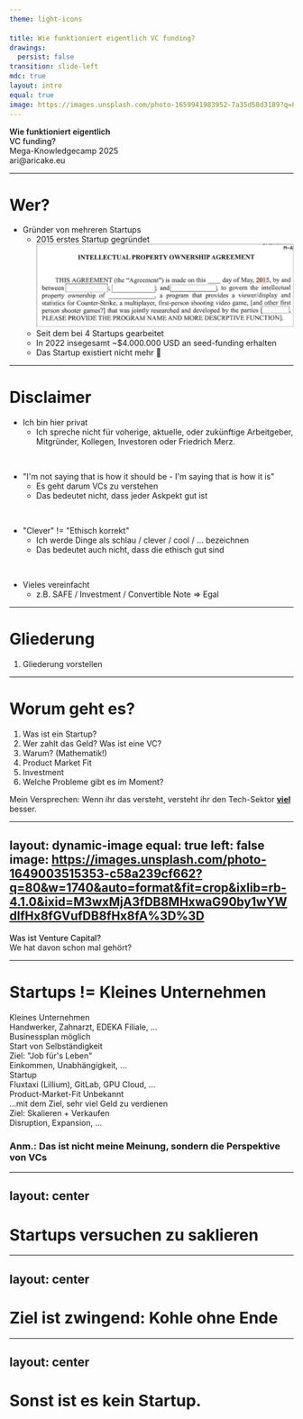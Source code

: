 ```yaml
---
theme: light-icons

title: Wie funktioniert eigentlich VC funding?
drawings:
  persist: false
transition: slide-left
mdc: true
layout: intro
equal: true
image: https://images.unsplash.com/photo-1659941983952-7a35d58d3189?q=80&w=1740&auto=format&fit=crop&ixlib=rb-4.1.0&ixid=M3wxMjA3fDB8MHxwaG90by1wYWdlfHx8fGVufDB8fHx8fA%3D%3D
---
```


<style>
  @import "tailwindcss";
</style>

<div class="absolute bottom-8 left-12 ">
  <div class="text-5xl text-white text-opacity-60" style="font-weight:600;" >
    Wie funktioniert eigentlich
  </div>
  <span class="text-6xl text-primary-lighter text-opacity-80" style="font-weight:500;" >
    VC funding?
  </span>

  <div class="text-2xl text-white/60 mt-8">
    Mega-Knowledgecamp 2025<br>
    ari@aricake.eu
  </div>
</div>

---

# Wer?

- Gründer von mehreren Startups
  - 2015 erstes Startup gegründet
    <img src="./assets/ip.png" class="h-40 filter-invert">
  - Seit dem bei 4 Startups gearbeitet
  - In 2022 insegesamt ~$4.000.000 USD an seed-funding erhalten
  - Das Startup existiert nicht mehr 💸

---

# Disclaimer

- Ich bin hier privat
  - Ich spreche nicht für voherige, aktuelle, oder zukünftige Arbeitgeber, Mitgründer, Kollegen, Investoren oder Friedrich Merz.

<br>

- "I'm not saying that is how it should be - I'm saying that is how it is"
  - Es geht darum VCs zu verstehen
  - Das bedeutet nicht, dass jeder Askpekt gut ist

<br>

- "Clever" != "Ethisch korrekt"
  - Ich werde Dinge als schlau / clever / cool / ... bezeichnen
  - Das bedeutet auch nicht, dass die ethisch gut sind

<br>

- Vieles vereinfacht
  - z.B. SAFE / Investment / Convertible Note => Egal

---

# Gliederung

1. Gliederung vorstellen

---

# Worum geht es?

<style>
ol {
  list-style-type: decimal;

}
</style>

1. Was ist ein Startup?
2. Wer zahlt das Geld? Was ist eine VC?
3. Warum? (Mathematik!)
4. Product Market Fit
5. Investment
6. Welche Probleme gibt es im Moment?

<div class="flex items-center gap-2 align-center mt-4">
<i class="light-icon-arrow-right flex"></i> Mein Versprechen: Wenn ihr das versteht, versteht ihr den Tech-Sektor <b><u>viel</u></b> besser.
</div>

---
layout: dynamic-image
equal: true
left: false
image: https://images.unsplash.com/photo-1649003515353-c58a239cf662?q=80&w=1740&auto=format&fit=crop&ixlib=rb-4.1.0&ixid=M3wxMjA3fDB8MHxwaG90by1wYWdlfHx8fGVufDB8fHx8fA%3D%3D
---

<div class="mb-4">
  <span class="text-3xl text-primary dark:text-primary" style="font-weight:500;" >Was ist Venture Capital?</span>
</div>
We hat davon schon mal gehört?

---

# Startups != Kleines Unternehmen

<div class="flex gap-5">
  <div class="border rounded-xl basis-1 border-white/50 grow flex flex-col py-3 text-xl">
    <div class="text-2xl text-primary dark:text-primary px-3 mb-3">Kleines Unternehmen</div>
    <div v-click=1 class="p2 bg-black/30 px-3">Handwerker, Zahnarzt, EDEKA Filiale, ...</div>
    <div v-click=2 class="p2 px-3">Businessplan möglich</div>
    <div v-click=3 class="p2 bg-black/30 px-3">Start von Selbständigkeit</div>
    <div v-click=4 class="p2 px-3">Ziel: "Job für's Leben"</div>
    <div v-click=5 class="p2 bg-black/30 px-3">Einkommen, Unabhängigkeit, ...</div>
  </div>
  <div class="border rounded-xl basis-1 border-white/50 grow flex flex-col py-3 text-xl">
    <div class="text-2xl text-primary dark:text-primary px-3 mb-3">Startup</div>
    <div v-click=1 class="p2 bg-black/30 px-3">Fluxtaxi (Lillium), GitLab, GPU Cloud, ...</div>
    <div v-click=2 class="p2 px-3">Product-Market-Fit Unbekannt</div>
    <div v-click=3 class="p2 bg-black/30 p1 px-3">...mit dem Ziel, sehr viel Geld zu verdienen</div>
    <div v-click=4 class="p2 px-3">Ziel: Skalieren + Verkaufen</div>
    <div v-click=5 class="p2 bg-black/30 px-3"> Disruption, Expansion, ...</div>
  </div>
</div>

<div class="mb-2"></div>

### Anm.: Das ist nicht meine Meinung, sondern die Perspektive von VCs

---
layout: center
---

# Startups versuchen zu saklieren

---
layout: center
---

# Ziel ist zwingend: Kohle ohne Ende

---
layout: center
---

# Sonst ist es kein Startup.
